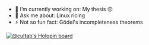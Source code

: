 
<!--
**cultab/cultab** is a ✨ _special_ ✨ repository because its `README.md` (this file) appears on your GitHub profile.

Here are some ideas to get you started:

-->
<!-- 🌱 I’m currently learning: Qt5 -->
- 🔭 I’m currently working on: My thesis 🙃
- 💬 Ask me about: Linux ricing
- ⚡ Not so fun fact: Gödel's incompleteness theorems 

[![@cultab's Holopin board](https://holopin.io/api/user/board?user=cultab)](https://holopin.io/@cultab)
